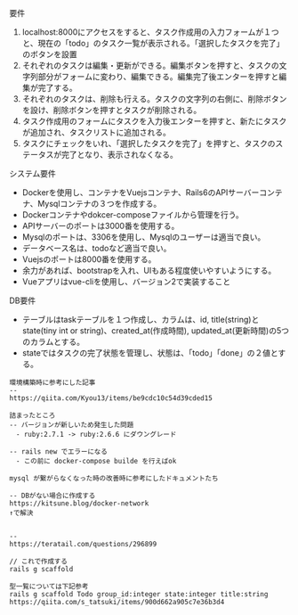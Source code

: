 要件
1. localhost:8000にアクセスをすると、タスク作成用の入力フォームが１つと、現在の「todo」のタスク一覧が表示される。「選択したタスクを完了」のボタンを設置
2. それぞれのタスクは編集・更新ができる。編集ボタンを押すと、タスクの文字列部分がフォームに変わり、編集できる。編集完了後エンターを押すと編集が完了する。
3. それぞれのタスクは、削除も行える。タスクの文字列の右側に、削除ボタンを設け、削除ボタンを押すとタスクが削除される。
4. タスク作成用のフォームにタスクを入力後エンターを押すと、新たにタスクが追加され、タスクリストに追加される。
5. タスクにチェックをいれ、「選択したタスクを完了」を押すと、タスクのステータスが完了となり、表示されなくなる。

システム要件
* Dockerを使用し、コンテナをVuejsコンテナ、Rails6のAPIサーバーコンテナ、Mysqlコンテナの３つを作成する。
* Dockerコンテナやdokcer-composeファイルから管理を行う。
* APIサーバーのポートは3000番を使用する。
* Mysqlのポートは、3306を使用し、Mysqlのユーザーは適当で良い。
* データベース名は、todoなど適当で良い。
* Vuejsのポートは8000番を使用する。
* 余力があれば、bootstrapを入れ、UIもある程度使いやすいようにする。
* Vueアプリはvue-cliを使用し、バージョン2で実装すること

DB要件
* テーブルはtaskテーブルを１つ作成し、カラムは、id, title(string)とstate(tiny int or string)、created_at(作成時間), updated_at(更新時間)の5つのカラムとする。
* stateではタスクの完了状態を管理し、状態は、「todo」「done」の２値とする。

```
環境構築時に参考にした記事
-- 
https://qiita.com/Kyou13/items/be9cdc10c54d39cded15

詰まったところ
-- バージョンが新しいため発生した問題
　- ruby:2.7.1 -> ruby:2.6.6 にダウングレード

-- rails new でエラーになる
　- この前に docker-compose builde を行えばok
```

```
mysql が繋がらなくなった時の改善時に参考にしたドキュメントたち

-- DBがない場合に作成する
https://kitsune.blog/docker-network
↑で解決


-- 
https://teratail.com/questions/296899
```

```
// これで作成する
rails g scaffold

型一覧については下記参考
rails g scaffold Todo group_id:integer state:integer title:string
https://qiita.com/s_tatsuki/items/900d662a905c7e36b3d4
```

